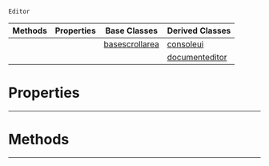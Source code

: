  `Editor`

|Methods|Properties|Base Classes|Derived Classes|
|---|---|---|---|
| | |[basescrollarea](https://github.com/PlasmaEngine/PlasmaDocs/blob/master/code_reference/class_reference/basescrollarea.markdown)|[consoleui](https://github.com/PlasmaEngine/PlasmaDocs/blob/master/code_reference/class_reference/consoleui.markdown)|
| | | |[documenteditor](https://github.com/PlasmaEngine/PlasmaDocs/blob/master/code_reference/class_reference/documenteditor.markdown)|


 #  Properties


---  
 #  Methods


---  
 

 